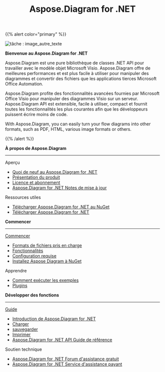 ﻿---
title: Aspose.Diagram for .NET
type: docs
description: Aspose.Diagram, is a pure .NET API for working with the Microsoft Visio Object Model.It provides Visio file formats conversions to images, PDF, HTML, XML and XAML formats. Popular file formats supported include VSD, VSS, VDW, VST, VSDX, VSSX, VSTX, VSDM, VSTM, and VSSM.
weight: 10
url: /fr/net/
is_root: true
aliases:
  - /net/home/
  - /diargam/net/
---
{{% alert color="primary" %}} 

![tâche : image_autre_texte](home_1.png)

**Bienvenue au Aspose.Diagram for .NET**

Aspose.Diagram est une pure bibliothèque de classes .NET API pour travailler avec le modèle objet Microsoft Visio. Aspose.Diagram offre de meilleures performances et est plus facile à utiliser pour manipuler des diagrammes et convertir des fichiers que les applications tierces Microsoft Office Automation.

Aspose.Diagram profite des fonctionnalités avancées fournies par Microsoft Office Visio pour manipuler des diagrammes Visio sur un serveur. Aspose.Diagram API est extensible, facile à utiliser, compact et fournit toutes les fonctionnalités les plus courantes afin que les développeurs puissent écrire moins de code.

With Aspose.Diagram, you can easily turn your flow diagrams into other formats, such as PDF, HTML, various image formats or others. 

{{% /alert %}} 

<div class="row">
	<div class="col-md-4">
		<p><b>À propos de Aspose.Diagram</b></p>
			<hr><p>Aperçu</p></hr>
			<ul>
				<li><a href="/diagram/fr/net/whatsnew/">Quoi de neuf au Aspose.Diagram for .NET</a></li>
				<li><a href="/diagram/fr/net/overview/">Présentation du produit</a></li>
				<li><a href="/diagram/fr/net/licensing/">Licence et abonnement</a></li>
			  <li><a href="/diagram/fr/net/release-notes/">Aspose.Diagram for .NET Notes de mise à jour</a></li>
			</ul>            
	        <p>Ressources utiles</p>
			<ul>
				<li><a href="https://www.nuget.org/packages/Aspose.Diagram/">Télécharger Aspose.Diagram for .NET au NuGet</a></li>
				<li><a href="https://downloads.aspose.com/diagram/net">Télécharger Aspose.Diagram for .NET</a></li>
			</ul>
	</div>
	<div class="col-md-4">
		<p><b>Commencer</b></p>
			<hr><p><a href="/diagram/fr/net/getting-started/">Commencer</a></p></hr>
			<ul>
				<li><a href="/diagram/fr/net/supported-file-formats/">Formats de fichiers pris en charge</a></li>
				<li><a href="/diagram/fr/net/feature-list/">Fonctionnalités</a></li>
				<li><a href="/diagram/fr/net/system-requirements/">Configuration requise</a></li>
				<li><a href="/diagram/fr/net/installation/">Installez Aspose Diagram à NuGet</a></li>
			</ul>
			<p>Apprendre</p>
			<ul>
				<li><a href="/diagram/fr/net/how-to-run-the-examples/">Comment exécuter les exemples</a></li>
				<li><a href="/diagram/fr/net/plugins/">Plugins</a></li>
			</ul>
	</div>
	<div class="col-md-4">
		<p><b>Développer des fonctions</b></p>
			<hr><p><a href="/diagram/fr/net/developer-guide/">Guide</a></p></hr>
			<ul>
				<li><a href="/diagram/fr/net/introduction/">Introduction de Aspose.Diagram for .NET</a></li>
				<li><a href="/diagram/fr/net/open-visio-document/">Charger</a></li>
				<li><a href="/diagram/fr/net/save-visio-document/">sauvegarder</a></li>
				<li><a href="/diagram/fr/net/working-with-print/">Imprimer</a></li>
				<li><a href="https://reference.aspose.com/diagram/net">Aspose.Diagram for .NET API Guide de référence</a></li>
			</ul>	
			<p>Soutien technique</p>
			<ul>
				<li><a href="https://forum.aspose.com/c/diagram/17">Aspose.Diagram for .NET Forum d'assistance gratuit</a></li>
				<li><a href="https://helpdesk.aspose.com/">Aspose.Diagram for .NET Service d'assistance payant</a></li>
			</ul>
	</div>
</div>
